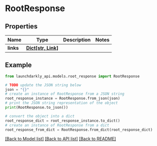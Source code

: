 # RootResponse


## Properties

Name | Type | Description | Notes
------------ | ------------- | ------------- | -------------
**links** | [**Dict[str, Link]**](Link.md) |  | 

## Example

```python
from launchdarkly_api.models.root_response import RootResponse

# TODO update the JSON string below
json = "{}"
# create an instance of RootResponse from a JSON string
root_response_instance = RootResponse.from_json(json)
# print the JSON string representation of the object
print(RootResponse.to_json())

# convert the object into a dict
root_response_dict = root_response_instance.to_dict()
# create an instance of RootResponse from a dict
root_response_from_dict = RootResponse.from_dict(root_response_dict)
```
[[Back to Model list]](../README.md#documentation-for-models) [[Back to API list]](../README.md#documentation-for-api-endpoints) [[Back to README]](../README.md)


